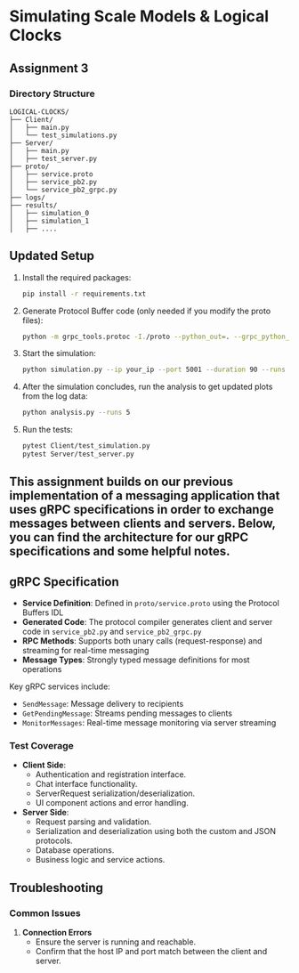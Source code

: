 # Simulating Scale Models & Logical Clocks
## Assignment 3
### Directory Structure
```
LOGICAL-CLOCKS/
├── Client/
│   ├── main.py
│   └── test_simulations.py
├── Server/
│   ├── main.py
│   ├── test_server.py
├── proto/
│   ├── service.proto
│   ├── service_pb2.py
│   └── service_pb2_grpc.py
├── logs/
├── results/
│   ├── simulation_0
│   ├── simulation_1
│   ├── ....

```
## Updated Setup
1. Install the required packages:
    ```bash 
    pip install -r requirements.txt
    ```

2. Generate Protocol Buffer code (only needed if you modify the proto files):
   ```bash
   python -m grpc_tools.protoc -I./proto --python_out=. --grpc_python_out=. ./proto/service.proto
   ```

3. Start the simulation:
   ```bash
   python simulation.py --ip your_ip --port 5001 --duration 90 --runs 5
   ```

4. After the simulation concludes, run the analysis to get updated plots from the log data:
   ```bash
   python analysis.py --runs 5
   ```

5. Run the tests:
   ```bash
   pytest Client/test_simulation.py
   pytest Server/test_server.py
   ```

## This assignment builds on our previous implementation of a messaging application that uses gRPC specifications in order to exchange messages between clients and servers. Below, you can find the architecture for our gRPC specifications and some helpful notes.

## gRPC  Specification

- **Service Definition**: Defined in `proto/service.proto` using the Protocol Buffers IDL
- **Generated Code**: The protocol compiler generates client and server code in `service_pb2.py` and `service_pb2_grpc.py`
- **RPC Methods**: Supports both unary calls (request-response) and streaming for real-time messaging
- **Message Types**: Strongly typed message definitions for most operations

Key gRPC services include:
- `SendMessage`: Message delivery to recipients
- `GetPendingMessage`: Streams pending messages to clients
- `MonitorMessages`: Real-time message monitoring via server streaming


### Test Coverage
- **Client Side**:  
  - Authentication and registration interface.
  - Chat interface functionality.
  - ServerRequest serialization/deserialization.
  - UI component actions and error handling.
- **Server Side**:  
  - Request parsing and validation.
  - Serialization and deserialization using both the custom and JSON protocols.
  - Database operations.
  - Business logic and service actions.

## Troubleshooting

### Common Issues

1. **Connection Errors**
   - Ensure the server is running and reachable.
   - Confirm that the host IP and port match between the client and server.